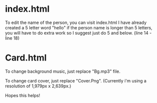 # index.html
To edit the name of the person, you can visit index.html
I have already created a 5 letter word "hello" if the person name is longer than 5 letters, you will have to do extra work so I suggest just do 5 and below. (line 14 - line 18)

# Card.html
To change background music, just replace "Bg.mp3" file.

To change card cover, just replace "Cover.Png". 
(Currently i'm using a resolution of 1,979px x 2,639px.)

Hopes this helps!  
